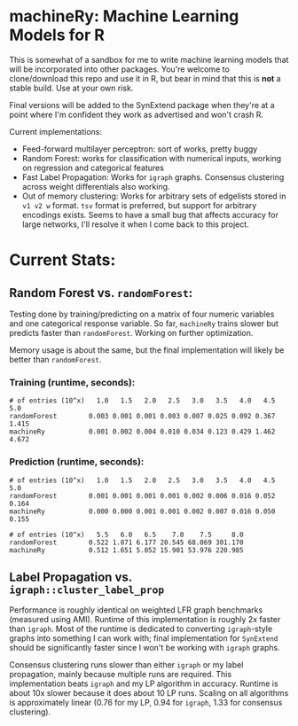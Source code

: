 # machineRy: Machine Learning Models for R

This is somewhat of a sandbox for me to write machine learning models that will be incorporated into other packages. You're welcome to clone/download this repo and use it in R, but bear in mind that this is **not** a stable build. Use at your own risk.

Final versions will be added to the SynExtend package when they're at a point where I'm confident they work as advertised and won't crash R. 

Current implementations:

- Feed-forward multilayer perceptron: sort of works, pretty buggy
- Random Forest: works for classification with numerical inputs, working on regression and categorical features
- Fast Label Propagation: Works for `igraph` graphs. Consensus clustering across weight differentials 
also working.
- Out of memory clustering: Works for arbitrary sets of edgelists stored in `v1 v2 w` format. `tsv` format is preferred, but support for arbitrary encodings exists. Seems to have a small bug that affects accuracy for large networks, I'll resolve it when I come back to this project. 

# Current Stats:

## Random Forest vs. `randomForest`:

Testing done by training/predicting on a matrix of four numeric variables and one categorical response variable.
So far, `machineRy` trains slower but predicts faster than `randomForest`. Working on further optimization.

Memory usage is about the same, but the final implementation will likely be better than `randomForest`.

### Training (runtime, seconds):
```
# of entries (10^x)   1.0   1.5   2.0   2.5   3.0   3.5   4.0   4.5   5.0
randomForest        0.003 0.001 0.001 0.003 0.007 0.025 0.092 0.367 1.415
machineRy           0.001 0.002 0.004 0.010 0.034 0.123 0.429 1.462 4.672
```

### Prediction (runtime, seconds):
```
# of entries (10^x)   1.0   1.5   2.0   2.5   3.0   3.5   4.0   4.5   5.0
randomForest        0.001 0.001 0.001 0.001 0.002 0.006 0.016 0.052 0.164
machineRy           0.000 0.000 0.001 0.001 0.002 0.007 0.016 0.050 0.155

# of entries (10^x)   5.5   6.0   6.5    7.0    7.5     8.0
randomForest        0.522 1.871 6.177 20.545 68.069 301.170
machineRy           0.512 1.651 5.052 15.901 53.976 220.985
```

## Label Propagation vs. `igraph::cluster_label_prop`

Performance is roughly identical on weighted LFR graph benchmarks (measured using AMI). Runtime of this implementation is roughly 2x faster than `igraph`.
Most of the runtime is dedicated to converting `igraph`-style graphs into something I can work with; final implementation for `SynExtend` should be significantly
faster since I won't be working with `igraph` graphs.

Consensus clustering runs slower than either `igraph` or my label propagation, mainly because multiple 
runs are required. This implementation beats `igraph` and my LP algorithm in accuracy. Runtime is about 
10x slower because it does about 10 LP runs. Scaling on all algorithms is approximately linear (0.76 for 
my LP, 0.94 for `igraph`, 1.33 for consensus clustering).

